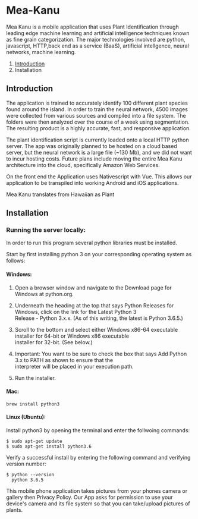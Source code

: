 # Mea-Kanu

Mea Kanu is a mobile application that uses Plant Identification through leading edge machine learning and artificial intelligence techniques known as fine grain categorization. The major technologies involved are python, javascript, HTTP,back end as a service (BaaS), artificial intellgence, neural networks, machine learning. 

1. [Introduction](#Introduction)
2. Installation

## Introduction

The application is trained to accurately identify 100 different plant species found around the island.
In order to train the neural network, 4500 images were collected from various sources and compiled into a file system. The 
folders were then analyzed over the course of a week using segmentation. The resulting product is a highly accurate, fast, and responsive application.

The plant identification script is currently loaded onto a local HTTP python server. The app was originally planned to be hosted on a cloud based server, but the neural network is a large file (~130 Mb), and we did not want to incur hosting costs. Future plans include moving the entire Mea Kanu architecture into the cloud, specifically Amazon Web Services.

On the front end the Application uses Nativescript with Vue. This allows our application to be transpiled into working Android and iOS applications.



Mea Kanu translates from Hawaiian as Plant 

## Installation

### Running the server locally:

  In order to run this program several python libraries must be installed. 
  
  Start by first installing python 3 on your corresponding operating system as follows:
  
  ####  Windows:
  
  1.  Open a browser window and navigate to the Download page for Windows at python.org.
  
  2.  Underneath the heading at the top that says Python Releases for Windows, click on the link for the Latest Python 3    
      Release - Python 3.x.x. (As of this writing, the latest is Python 3.6.5.)
  
  3.  Scroll to the bottom and select either Windows x86-64 executable installer for 64-bit or Windows x86 executable  
      installer for 32-bit. (See below.)
      
  4.  Important: You want to be sure to check the box that says Add Python 3.x to PATH as shown to ensure that the   
      interpreter will be placed in your execution path.
      
  5.  Run the installer. 
      
      
   #### Mac:
    
    brew install python3
    
   #### Linux (Ubuntu):
   
   Install python3 by opening the terminal and enter the follwoing commands:
   
   ```
   $ sudo apt-get update
   $ sudo apt-get install python3.6
   ```
   
   Verify a successful install by entering the following command and verifying version number:
   
   ```
   $ python --version
     python 3.6.5
   ```

This mobile phone application takes pictures from your phones camera or gallery then 
Privacy Policy. Our App asks for permission to use your device's camera and its file system so that you can take/upload pictures of plants.
